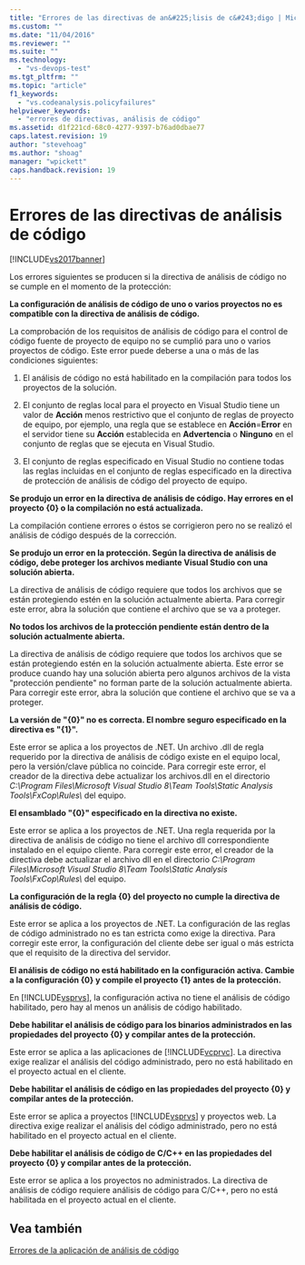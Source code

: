 ```yaml
---
title: "Errores de las directivas de an&#225;lisis de c&#243;digo | Microsoft Docs"
ms.custom: ""
ms.date: "11/04/2016"
ms.reviewer: ""
ms.suite: ""
ms.technology: 
  - "vs-devops-test"
ms.tgt_pltfrm: ""
ms.topic: "article"
f1_keywords: 
  - "vs.codeanalysis.policyfailures"
helpviewer_keywords: 
  - "errores de directivas, análisis de código"
ms.assetid: d1f221cd-68c0-4277-9397-b76ad0dbae77
caps.latest.revision: 19
author: "stevehoag"
ms.author: "shoag"
manager: "wpickett"
caps.handback.revision: 19
---
```

# Errores de las directivas de an&#225;lisis de c&#243;digo
[!INCLUDE[vs2017banner](../code-quality/includes/vs2017banner.md)]

Los errores siguientes se producen si la directiva de análisis de código no se cumple en el momento de la protección:  
  
 **La configuración de análisis de código de uno o varios proyectos no es compatible con la directiva de análisis de código.**  
  
 La comprobación de los requisitos de análisis de código para el control de código fuente de proyecto de equipo no se cumplió para uno o varios proyectos de código.  Este error puede deberse a una o más de las condiciones siguientes:  
  
1.  El análisis de código no está habilitado en la compilación para todos los proyectos de la solución.  
  
2.  El conjunto de reglas local para el proyecto en Visual Studio tiene un valor de **Acción** menos restrictivo que el conjunto de reglas de proyecto de equipo, por ejemplo, una regla que se establece en **Acción**\=**Error** en el servidor tiene su **Acción** establecida en **Advertencia** o **Ninguno** en el conjunto de reglas que se ejecuta en Visual Studio.  
  
3.  El conjunto de reglas especificado en Visual Studio no contiene todas las reglas incluidas en el conjunto de reglas especificado en la directiva de protección de análisis de código del proyecto de equipo.  
  
 **Se produjo un error en la directiva de análisis de código.  Hay errores en el proyecto {0} o la compilación no está actualizada.**  
  
 La compilación contiene errores o éstos se corrigieron pero no se realizó el análisis de código después de la corrección.  
  
 **Se produjo un error en la protección.  Según la directiva de análisis de código, debe proteger los archivos mediante Visual Studio con una solución abierta.**  
  
 La directiva de análisis de código requiere que todos los archivos que se están protegiendo estén en la solución actualmente abierta.  Para corregir este error, abra la solución que contiene el archivo que se va a proteger.  
  
 **No todos los archivos de la protección pendiente están dentro de la solución actualmente abierta.**  
  
 La directiva de análisis de código requiere que todos los archivos que se están protegiendo estén en la solución actualmente abierta.  Este error se produce cuando hay una solución abierta pero algunos archivos de la vista "protección pendiente" no forman parte de la solución actualmente abierta.  Para corregir este error, abra la solución que contiene el archivo que se va a proteger.  
  
 **La versión de "{0}" no es correcta.  El nombre seguro especificado en la directiva es "{1}".**  
  
 Este error se aplica a los proyectos de .NET.  Un archivo .dll de regla requerido por la directiva de análisis de código existe en el equipo local, pero la versión\/clave pública no coincide.  Para corregir este error, el creador de la directiva debe actualizar los archivos.dll en el directorio *C:\\Program Files\\Microsoft Visual Studio 8\\Team Tools\\Static Analysis Tools\\FxCop\\Rules\\* del equipo.  
  
 **El ensamblado "{0}" especificado en la directiva no existe.**  
  
 Este error se aplica a los proyectos de .NET.  Una regla requerida por la directiva de análisis de código no tiene el archivo dll correspondiente instalado en el equipo cliente.  Para corregir este error, el creador de la directiva debe actualizar el archivo dll en el directorio *C:\\Program Files\\Microsoft Visual Studio 8\\Team Tools\\Static Analysis Tools\\FxCop\\Rules\\* del equipo.  
  
 **La configuración de la regla {0} del proyecto no cumple la directiva de análisis de código.**  
  
 Este error se aplica a los proyectos de .NET.  La configuración de las reglas de código administrado no es tan estricta como exige la directiva.  Para corregir este error, la configuración del cliente debe ser igual o más estricta que el requisito de la directiva del servidor.  
  
 **El análisis de código no está habilitado en la configuración activa.  Cambie a la configuración {0} y compile el proyecto {1} antes de la protección.**  
  
 En [!INCLUDE[vsprvs](../code-quality/includes/vsprvs_md.md)], la configuración activa no tiene el análisis de código habilitado, pero hay al menos un análisis de código habilitado.  
  
 **Debe habilitar el análisis de código para los binarios administrados en las propiedades del proyecto {0} y compilar antes de la protección.**  
  
 Este error se aplica a las aplicaciones de [!INCLUDE[vcprvc](../code-quality/includes/vcprvc_md.md)].  La directiva exige realizar el análisis del código administrado, pero no está habilitado en el proyecto actual en el cliente.  
  
 **Debe habilitar el análisis de código en las propiedades del proyecto {0} y compilar antes de la protección.**  
  
 Este error se aplica a proyectos [!INCLUDE[vsprvs](../code-quality/includes/vsprvs_md.md)] y proyectos web.  La directiva exige realizar el análisis del código administrado, pero no está habilitado en el proyecto actual en el cliente.  
  
 **Debe habilitar el análisis de código de C\/C\+\+ en las propiedades del proyecto {0} y compilar antes de la protección.**  
  
 Este error se aplica a los proyectos no administrados.  La directiva de análisis de código requiere análisis de código para C\/C\+\+, pero no está habilitada en el proyecto actual en el cliente.  
  
## Vea también  
 [Errores de la aplicación de análisis de código](../code-quality/code-analysis-application-errors.md)